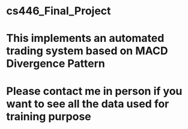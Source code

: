 # cs446_Final_Project
# This implements an automated trading system based on MACD Divergence Pattern
# Please contact me in person if you want to see all the data used for training purpose
